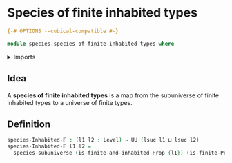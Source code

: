 # Species of finite inhabited types

```agda
{-# OPTIONS --cubical-compatible #-}

module species.species-of-finite-inhabited-types where
```

<details><summary>Imports</summary>

```agda
open import foundation.universe-levels

open import species.species-of-types-in-subuniverses

open import univalent-combinatorics.finite-types
open import univalent-combinatorics.inhabited-finite-types
```

</details>

## Idea

A **species of finite inhabited types** is a map from the subuniverse of finite
inhabited types to a universe of finite types.

## Definition

```agda
species-Inhabited-𝔽 : (l1 l2 : Level) → UU (lsuc l1 ⊔ lsuc l2)
species-Inhabited-𝔽 l1 l2 =
  species-subuniverse (is-finite-and-inhabited-Prop {l1}) (is-finite-Prop {l2})
```
